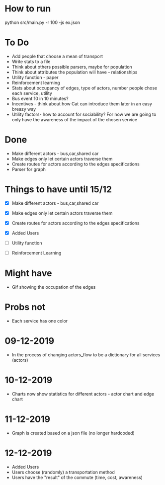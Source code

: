 # How to run
python src/main.py -r 100 -js ex.json


# To Do
* Add people that choose a mean of transport
* Write stats to a file
* Think about others possible parsers, maybe for population
* Think about attributes the population will have - relationships 
* Utility function - paper
* Reinforcement learning
* Stats about occupancy of edges, type of actors, number people chose each service, utility
* Bus event 10 in 10 minutes? 
* Incentives - think about how Cat can introduce them later in an easy breazy way
* Utility factors- how to account for sociability? For now we are going to only have the awareness of the impact of the chosen service

# Done
* Make different actors - bus,car,shared car
* Make edges only let certain actors traverse them
* Create routes for actors according to the edges specifications
* Parser for graph

# Things to have until 15/12
* [X] Make different actors - bus,car,shared car
* [X] Make edges only let certain actors traverse them
* [X] Create routes for actors according to the edges specifications
* [X] Added Users
* [ ] Utility function
* [ ] Reinforcement Learning


# Might have
* Gif showing the occupation of the edges

# Probs not
* Each service has one color

# 09-12-2019

* In the process of changing actors_flow to be a dictionary for all services (actors)

# 10-12-2019

* Charts now show statistics for different actors - actor chart and edge chart

# 11-12-2019

* Graph is created based on a json file (no longer hardcoded)

# 12-12-2019

* Added Users
* Users choose (randomly) a transportation method
* Users have the "result" of the commute (time, cost, awareness)